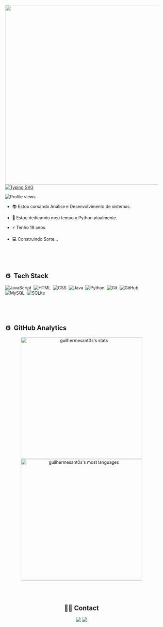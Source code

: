 <img align="right" height="590em" src="https://raw.githubusercontent.com/gist/guilhermesant0s/d41a21b72b4b6a63e81d3d2caa30d8e4/raw/e8f95341248e426e70d32cd7d3de6a1597d1eb4d/githubcard.svg"/>
<a align="left" href="https://git.io/typing-svg"><img src="https://readme-typing-svg.herokuapp.com?font=Fira+Code&pause=1000&color=FF555F&width=435&lines=Ol%C3%A1%2C+me+chamo+Guilherme." alt="Typing SVG" /></a>
<p align="left"> <img src="https://komarev.com/ghpvc/?username=guilhermesant0s&color=yellow" alt="Profile views" /> </p>


- 📚 Estou cursando Análise e Desenvolvimento de sistemas.

- 🔭 Estou dedicando meu tempo a Python atualmente.

- ⚡ Tenho 19 anos.

- 💻 Construindo Sorte...

<br>
<br><br>

## ⚙️ &nbsp;Tech Stack

![JavaScript](https://img.shields.io/badge/JavaScript-F7DF1E?style=for-the-badge&logo=javascript&logoColor=black)&nbsp;
![HTML](https://img.shields.io/badge/HTML5-E34F26?style=for-the-badge&logo=html5&logoColor=white)&nbsp;
![CSS](https://img.shields.io/badge/CSS3-1572B6?style=for-the-badge&logo=css3&logoColor=white)&nbsp;
![Java](https://img.shields.io/badge/Java-ED8B00?style=for-the-badge&logo=openjdk&logoColor=white)&nbsp;
![Python](https://img.shields.io/badge/Python-14354C?style=for-the-badge&logo=python&logoColor=white)&nbsp;
![Git](https://img.shields.io/badge/GIT-E44C30?style=for-the-badge&logo=git&logoColor=white)&nbsp;
![GitHub](https://img.shields.io/badge/GitHub-100000?style=for-the-badge&logo=github&logoColor=white)&nbsp;
![MySQL](https://img.shields.io/badge/MySQL-005C84?style=for-the-badge&logo=mysql&logoColor=white)&nbsp;
![SQLite](https://img.shields.io/badge/SQLite-07405E?style=for-the-badge&logo=sqlite&logoColor=white)&nbsp;
  
<br><br>
<br>

## ⚙️ &nbsp;GitHub Analytics

<div align='center'>
<img width="400em" src="https://github-readme-stats.vercel.app/api?username=guilhermesant0s&show_icons=true&theme=vision-friendly-dark" alt="guilhermesant0s's stats"/>
<img width="400em" src="https://github-readme-stats.vercel.app/api/top-langs/?username=guilhermesant0s&layout=compact&theme=vision-friendly-dark" alt="guilhermesant0s's most languages"/>
</div>

<br><br>

<div align='center'>
  
## 👨‍💻 Contact

<a href="https://www.linkedin.com/in/guilhermesants/" target="_blank">
  <img src="https://img.shields.io/badge/-LinkedIn-%230077B5?style=for-the-badge&logo=linkedin&logoColor=white" target="_blank"></a> 
</a>
<a href = "mailto:guilherme.santos2022@outlook.com">
  <img src="https://img.shields.io/badge/Gmail-D14836?style=for-the-badge&logo=gmail&logoColor=white" target="_blank"></a>
 
</div>


